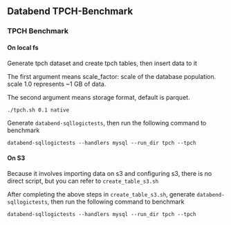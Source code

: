 ## Databend TPCH-Benchmark

### TPCH Benchmark

#### On local fs

Generate tpch dataset and create tpch tables, then insert data to it

The first argument means scale_factor: scale of the database population. scale 1.0 represents ~1 GB of data.

The second argument means storage format, default is parquet.
```shell
./tpch.sh 0.1 native
```

Generate `databend-sqllogictests`, then run the following command to benchmark
```shell
databend-sqllogictests --handlers mysql --run_dir tpch --tpch
```

#### On S3
Because it involves importing data on s3 and configuring s3, there is no direct script, but you can refer to `create_table_s3.sh`

After completing the above steps in `create_table_s3.sh`, generate `databend-sqllogictests`, then run the following command to benchmark
```shell
databend-sqllogictests --handlers mysql --run_dir tpch --tpch
```
